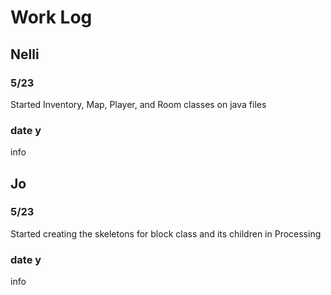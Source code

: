 # Work Log

## Nelli

### 5/23
Started Inventory, Map, Player, and Room classes on java files

### date y

info


## Jo

### 5/23

Started creating the skeletons for block class and its children in Processing

### date y

info
